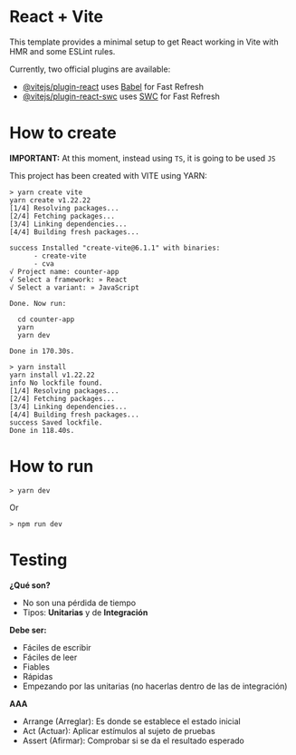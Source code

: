 # React + Vite

This template provides a minimal setup to get React working in Vite with HMR and some ESLint rules.

Currently, two official plugins are available:

- [@vitejs/plugin-react](https://github.com/vitejs/vite-plugin-react/blob/main/packages/plugin-react/README.md) uses [Babel](https://babeljs.io/) for Fast Refresh
- [@vitejs/plugin-react-swc](https://github.com/vitejs/vite-plugin-react-swc) uses [SWC](https://swc.rs/) for Fast Refresh

# How to create

**IMPORTANT:** At this moment, instead using `TS`, it is going to be used `JS`

This project has been created with VITE using YARN:

```console
> yarn create vite
yarn create v1.22.22
[1/4] Resolving packages...
[2/4] Fetching packages...
[3/4] Linking dependencies...
[4/4] Building fresh packages...

success Installed "create-vite@6.1.1" with binaries:
      - create-vite
      - cva
√ Project name: counter-app
√ Select a framework: » React
√ Select a variant: » JavaScript

Done. Now run:

  cd counter-app
  yarn
  yarn dev

Done in 170.30s.

> yarn install
yarn install v1.22.22
info No lockfile found.
[1/4] Resolving packages...
[2/4] Fetching packages...
[3/4] Linking dependencies...
[4/4] Building fresh packages...
success Saved lockfile.
Done in 118.40s.
```

# How to run

```
> yarn dev
```
Or
```
> npm run dev
```

# Testing

**¿Qué son?**

* No son una pérdida de tiempo
* Tipos: **Unitarias** y de **Integración**

**Debe ser:**

* Fáciles de escribir
* Fáciles de leer
* Fiables
* Rápidas
* Empezando por las unitarias (no hacerlas dentro de las de integración)


**AAA**

* Arrange (Arreglar): Es donde se establece el estado inicial
* Act (Actuar): Aplicar estímulos al sujeto de pruebas
* Assert (Afirmar): Comprobar si se da el resultado esperado

